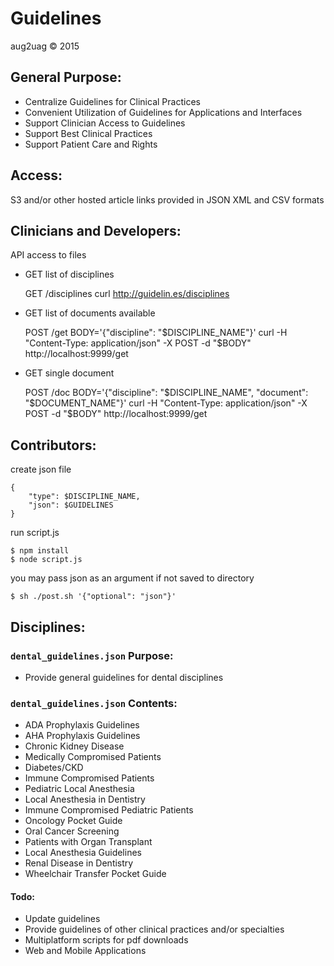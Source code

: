 # Guidelines
aug2uag © 2015

## General Purpose:
* Centralize Guidelines for Clinical Practices
* Convenient Utilization of Guidelines for Applications and Interfaces
* Support Clinician Access to Guidelines
* Support Best Clinical Practices
* Support Patient Care and Rights

## Access:
S3 and/or other hosted article links provided in JSON XML and CSV formats

## Clinicians and Developers:
API access to files
* GET list of disciplines

	GET /disciplines
	curl http://guidelin.es/disciplines

* GET list of documents available

	POST /get
	BODY='{"discipline": "$DISCIPLINE_NAME"}'
	curl -H "Content-Type: application/json" -X POST -d "$BODY" http://localhost:9999/get

* GET single document
	
	POST /doc
	BODY='{"discipline": "$DISCIPLINE_NAME", "document": "$DOCUMENT_NAME"}'
	curl -H "Content-Type: application/json" -X POST -d "$BODY" http://localhost:9999/get

## Contributors:
create json file

	{
		"type": $DISCIPLINE_NAME,
		"json": $GUIDELINES
	}

run script.js

	$ npm install
	$ node script.js

you may pass json as an argument if not saved to directory

	$ sh ./post.sh '{"optional": "json"}'

## Disciplines:
### `dental_guidelines.json` Purpose:
* Provide general guidelines for dental disciplines

### `dental_guidelines.json` Contents:
* ADA Prophylaxis Guidelines
* AHA Prophylaxis Guidelines
* Chronic Kidney Disease
* Medically Compromised Patients
* Diabetes/CKD
* Immune Compromised Patients
* Pediatric Local Anesthesia
* Local Anesthesia in Dentistry
* Immune Compromised Pediatric Patients
* Oncology Pocket Guide
* Oral Cancer Screening
* Patients with Organ Transplant
* Local Anesthesia Guidelines
* Renal Disease in Dentistry
* Wheelchair Transfer Pocket Guide

#### Todo:
* Update guidelines
* Provide guidelines of other clinical practices and/or specialties
* Multiplatform scripts for pdf downloads
* Web and Mobile Applications
